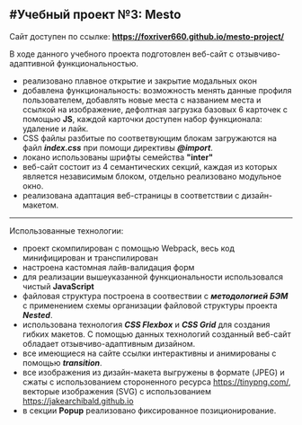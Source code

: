 ## #Учебный проект №3: Mesto

Сайт доступен по ссылке: **https://foxriver660.github.io/mesto-project/**

В ходе данного учебного проекта подготовлен веб-сайт с отзывчиво-адаптивной функциональностью.

- реализовано плавное открытие и закрытие модальных окон
- добавлена функциональность: возможность менять данные профиля пользователем, добавлять новые места с названием места и ссылкой на изображение, дефолтная загрузка базовых 6 карточек с помощью **JS**, каждой карточки доступен набор функционала: удаление и лайк.
- CSS файлы разбитые по соответвующим блокам загружаются на файл **_index.css_** при помощи директивы **_@import_**.
- локано использованы шрифты семейства **"inter"**
- веб-сайт состоит из 4 семантических секций, каждая из которых является независимым блоком, отдельно реализовано модульное окно.
- реализована адаптация веб-страницы в соответствии с дизайн-макетом.

---

Использованные технологии:

- проект скомпилирован с помощью Webpack, весь код минифицирован и транспилирован
- настроена кастомная лайв-валидация форм
- для реализации вышеуказанной функциональности использовался чистый **JavaScript**
- файловая структура построена в соотвествии с **_методологией БЭМ_** с применением схемы организации файловой структуры проекта **_Nested_**.
- использована технология **_CSS Flexboх_** и **_CSS Grid_** для создания гибких макетов. С помощью данных технологий созданный веб-сайт обладает отзывчиво-адаптивным дизайном.
- все имеющиеся на сайте ссылки интерактивны и анимированы с помощью **_transition_**.
- все изображения из дизайн-макета выгружены в формате (JPEG) и сжаты с использованием стороненного ресурса https://tinypng.com/, векторые изображения (SVG) с использованием https://jakearchibald.github.io
- в секции **Popup** реализовано фиксированное позиционирование.
